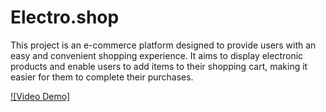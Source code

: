 # Electro.shop
This project is an e-commerce platform designed to provide users with an easy and convenient shopping experience. It aims to display electronic products and enable users to add items to their shopping cart, making it easier for them to complete their purchases. 


[![Video Demo]](https://youtu.be/_3pPuNGVU0Q )



